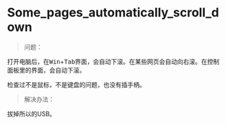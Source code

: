 # Some_pages_automatically_scroll_down

>问题：  

打开电脑后，在<kbd>Win</kbd>+<kbd>Tab</kbd>界面，会自动下滚。在某些网页会自动向右滚。在控制面板里的界面，会自动下滚。  

检查过不是鼠标，不是键盘的问题，也没有插手柄。  

>解决办法：

拔掉所以的USB。  
